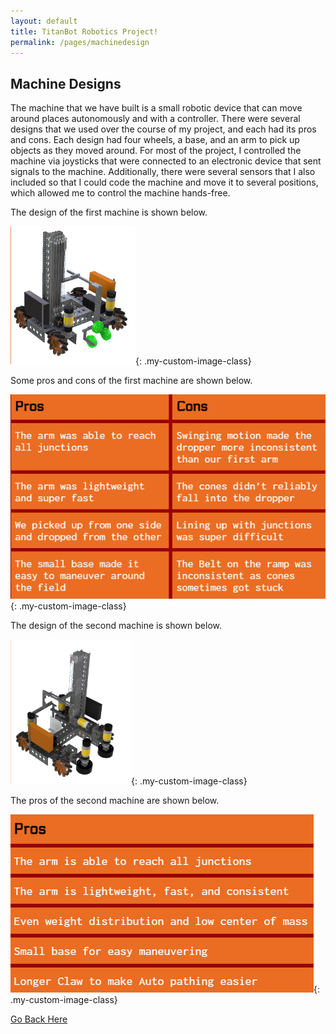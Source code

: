 ```yaml
---
layout: default
title: TitanBot Robotics Project!
permalink: /pages/machinedesign
---
```


## Machine Designs

The machine that we have built is a small robotic device that can move around places autonomously and with a controller. There were several designs that we used over the course of my project, and each had its pros and cons. Each design had four wheels, a base, and an arm to pick up objects as they moved around. For most of the project, I controlled the machine via joysticks that were connected to an electronic device that sent signals to the machine. Additionally, there were several sensors that I also included so that I could code the machine and move it to several positions, which allowed me to control the machine hands-free. 


<p class="center-text">The design of the first machine is shown below.</p>

![First Machine Design](/assets/css/images/Machine%20Designs%20-%201.png){: .my-custom-image-class}

<p class="center-text">Some pros and cons of the first machine are shown below.</p>

![First Machine Table](/assets/css/images/First%20Machine%20Table.png){: .my-custom-image-class}

<p class="center-text">The design of the second machine is shown below.</p>

![Second Machine Design](/assets/css/images/Machine%20Design%20-%202.png){: .my-custom-image-class}

<p class="center-text">The pros of the second machine are shown below.</p>

![Second Machine Table](/assets/css/images/Second%20Machine%20Table.png){: .my-custom-image-class}

[Go Back Here](index)